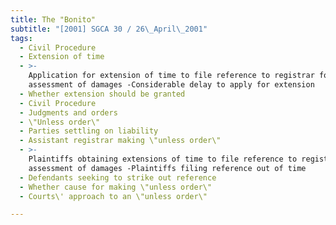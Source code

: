 ```yaml
---
title: The "Bonito"
subtitle: "[2001] SGCA 30 / 26\_April\_2001"
tags:
  - Civil Procedure
  - Extension of time
  - >-
    Application for extension of time to file reference to registrar for
    assessment of damages -Considerable delay to apply for extension
  - Whether extension should be granted
  - Civil Procedure
  - Judgments and orders
  - \"Unless order\"
  - Parties settling on liability
  - Assistant registrar making \"unless order\"
  - >-
    Plaintiffs obtaining extensions of time to file reference to registrar for
    assessment of damages -Plaintiffs filing reference out of time
  - Defendants seeking to strike out reference
  - Whether cause for making \"unless order\"
  - Courts\' approach to an \"unless order\"

---
```


